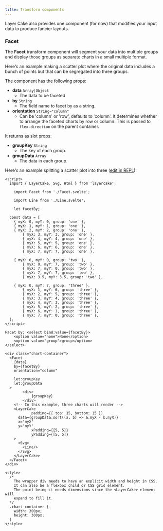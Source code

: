 ```yaml
---
title: Transform components
---
```


Layer Cake also provides one component (for now) that modifies your input data to produce fancier layouts.

### Facet

The **Facet** transform component will segment your data into multiple groups and display those groups as separate charts in a small multiple format.

Here's an example making a scatter plot where the original data includes a bunch of points but that can be segregated into three groups.

The component has the following props:

* **data** `Array|Object`
  * The data to be faceted
* **by** `String`
  * The field name to facet by as a string.
* **orientation** `String="column"`
  * Can be 'column' or 'row', defaults to 'column'. It determines whether to arrange the faceted charts by row or column. This is passed to `flex-direction` on the parent container.

It returns as slot props:

* **groupKey** `String`
  * The key of each group.
* **groupData** `Array`
  * The data in each group.

Here's an example splitting a scatter plot into three ([edit in REPL](https://svelte.dev/repl/f71eebb8f0014bbe93739937a122bbe4?version=3.55.0)):

```svelte
<script>
  import { LayerCake, Svg, Html } from 'layercake';

	import Facet from './Facet.svelte';

	import Line from './Line.svelte';

	let facetBy;

  const data = [
    { myX: 0, myY: 0, group: 'one' },
    { myX: 1, myY: 1, group: 'one' },
    { myX: 2, myY: 2, group: 'one' },
		{ myX: 3, myY: 3, group: 'one' },
		{ myX: 4, myY: 4, group: 'one' },
		{ myX: 5, myY: 5, group: 'one' },
		{ myX: 6, myY: 6, group: 'one' },
		{ myX: 7, myY: 7, group: 'one' },

    { myX: 0, myY: 0, group: 'two' },
		{ myX: 0, myY: 7, group: 'two' },
		{ myX: 7, myY: 0, group: 'two' },
		{ myX: 7, myY: 7, group: 'two' },
		{ myX: 3.5, myY: 3.5, group: 'two' },

    { myX: 0, myY: 7, group: 'three' },
		{ myX: 1, myY: 6, group: 'three' },
		{ myX: 2, myY: 5, group: 'three' },
		{ myX: 3, myY: 4, group: 'three' },
		{ myX: 4, myY: 3, group: 'three' },
		{ myX: 5, myY: 2, group: 'three' },
		{ myX: 6, myY: 1, group: 'three' },
		{ myX: 7, myY: 0, group: 'three' },
  ];
</script>

Facet by: <select bind:value={facetBy}>
	<option value="none">None</option>
	<option value="group">group</option>
</select>

<div class="chart-container">
  <Facet
    {data}
    by={facetBy}
    orientation="column"

    let:groupKey
    let:groupData
  >
		<div>
			{groupKey}
		</div>
    <!-- In this example, three charts will render -->
    <LayerCake
			padding={{ top: 15, bottom: 15 }}
      data={groupData.sort((a, b) => a.myX - b.myX)}
      x='myX'
      y='myY'
			xPadding={[5, 5]}
			yPadding={[5, 5]}
    >
      <Svg>
        <Line/>
      </Svg>
    </LayerCake>
  </Facet>
</div>

<style>
  /*
  	The wrapper div needs to have an explicit width and height in CSS.
  	It can also be a flexbox child or CSS grid element.
  	The point being it needs dimensions since the <LayerCake> element will
  	expand to fill it.
  */
  .chart-container {
    width: 300px;
    height: 300px;
  }
</style>
```

